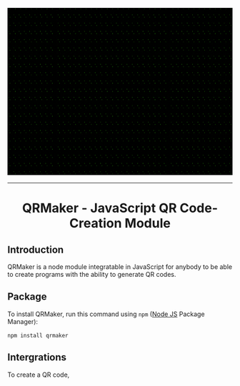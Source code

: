 <p align="center">

  <img src="./src/grphx.gif" width="1000px" height="375px">

</p>

---

<h1 align="center">QRMaker - JavaScript QR Code-Creation Module</h1>

## Introduction
QRMaker is a node module integratable in JavaScript for anybody to be able to create programs with the ability to generate QR codes.

## Package
To install QRMaker, run this command using `npm` ([Node JS](https://nodejs.org/) Package Manager):
```shell
npm install qrmaker
```

## Intergrations
To create a QR code, 
